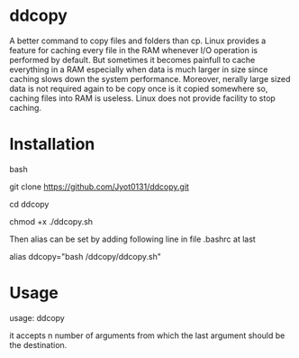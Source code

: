 # ddcopy

A better command to copy files and folders than cp. Linux provides a feature for caching every file in the RAM whenever I/O operation is performed by default. But sometimes it becomes painfull to cache everything in a RAM especially when data is much larger in size since caching slows down the system performance. Moreover, nerally large sized data is not required again to be copy once is it copied somewhere so, caching files into RAM is useless. Linux does not provide facility to stop caching.


# Installation
bash

git clone https://github.com/Jyot0131/ddcopy.git

cd ddcopy

chmod +x ./ddcopy.sh

Then alias can be set by adding following line in file .bashrc at last 

alias ddcopy="bash <path to ddcopy directory>/ddcopy/ddcopy.sh"
  
  
# Usage

usage: ddcopy <source> <destination>

it accepts n number of arguments from which the last argument should be the destination.
